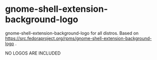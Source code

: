 gnome-shell-extension-background-logo
=====================================


gnome-shell-extension-background-logo for all distros. Based on https://src.fedoraproject.org/rpms/gnome-shell-extension-background-logo .

NO LOGOS ARE INCLUDED
